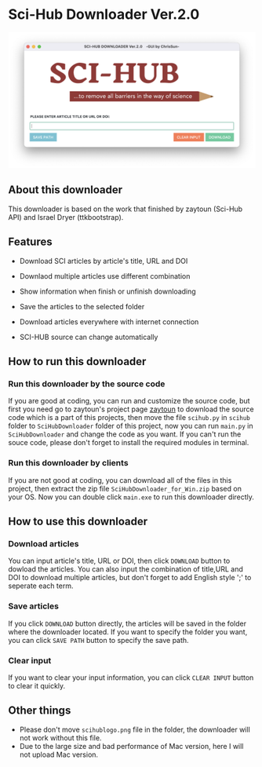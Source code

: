 # Sci-Hub Downloader Ver.2.0

![downloader_logo](/downloader.png)

## About  this downloader

This downloader is based on the work that finished by zaytoun (Sci-Hub API) and Israel Dryer (ttkbootstrap).

## Features

*   Download SCI articles by article's title, URL and DOI

*   Downlaod multiple articles use different combination

*   Show information when finish or unfinish downloading

*   Save the articles to the selected folder

*   Download articles everywhere with internet connection

*   SCI-HUB source can change automatically

## How to run this downloader

### Run this downloader by the source code

If you are good at coding, you can run and customize the source code, but first you need go to zaytoun's project page [zaytoun](https://github.com/zaytoun/scihub.py) to download the source code which is a part of this projects, then move the file `scihub.py` in `scihub` folder to  `SciHubDownloader` folder of this project, now you can run  `main.py`  in  `SciHubDownloader` and change the code as you want. If you can't run the souce code, please don't forget to install the required modules in terminal.

### Run this downloader by clients

If you are not good at coding, you can download all of the files in this project, then extract the zip file `SciHubDownloader_for_Win.zip` based on your OS. Now you can double click  `main.exe` to run this downloader directly.

## How to use this downloader

### Download articles

You can input article's title, URL or DOI, then click `DOWNLOAD` button to dowload the articles. You can also input the combination of title,URL and DOI to download multiple articles, but don't forget to add English style ';' to seperate each term.

### Save articles

If you click `DOWNLOAD` button directly, the articles will be saved in the folder where the downloader located. If you want to specify the folder you want, you can click `SAVE PATH` button to specify the save path.

### Clear input

If you want to clear your input information, you can click `CLEAR INPUT` button to clear it quickly.

## Other things

*   Please don't move `scihublogo.png` file in the folder, the downloader will not work without this file.
*   Due to the large size and bad performance of Mac version, here I will not upload Mac version.

